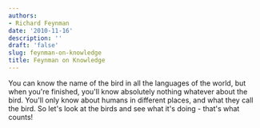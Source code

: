```yaml
---
authors:
- Richard Feynman
date: '2010-11-16'
description: ''
draft: 'false'
slug: feynman-on-knowledge
title: Feynman on Knowledge
---
```

You can know the name of the bird in all the languages of the world, but when you're finished, you'll know absolutely nothing whatever about the bird. You'll only know about humans in different places, and what they call the bird. So let's look at the birds and see what it's doing - that's what counts!



